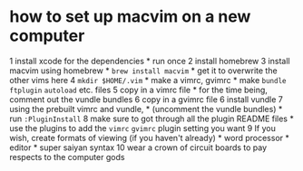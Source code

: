 # how to set up macvim on a new computer

1 install xcode for the dependencies
	* run once
2 install homebrew
3 install macvim using homebrew
	* `brew install macvim`
	* get it to overwrite the other vims here
4 `mkdir $HOME/.vim`
	* make a vimrc, gvimrc
	* make `bundle` `ftplugin` `autoload` etc. files
5 copy in a vimrc file
	* for the time being, comment out the vundle bundles
6 copy in a gvimrc file
6 install vundle
7 using the prebuilt vimrc and vundle,
	* (uncomment the vundle bundles)
	* run `:PluginInstall`
8 make sure to got through all the plugin README files
	* use the plugins to add the `vimrc` `gvimrc` plugin setting you want
9 If you wish, create formats of viewing (if you haven't already)
	* word processor
	* editor
	* super saiyan syntax
10 wear a crown of circuit boards to pay respects to the computer gods
